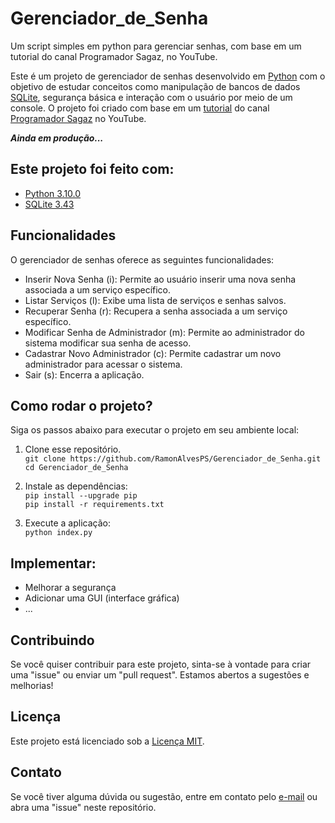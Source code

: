# Gerenciador_de_Senha
 Um script simples em python para gerenciar senhas, com base em um tutorial do canal Programador Sagaz, no YouTube.

 Este é um projeto de gerenciador de senhas desenvolvido em [Python](https://www.python.org/) com o objetivo de estudar conceitos como manipulação de bancos de dados [SQLite](https://docs.python.org/3/library/sqlite3.html), segurança básica e interação com o usuário por meio de um console. O projeto foi criado com base em um [tutorial](https://www.youtube.com/watch?v=UV8EBsnU-GQ) do canal [Programador Sagaz](https://www.youtube.com/@ProgramadorSagaz) no YouTube.
 
 ***Ainda em produção...***

## Este projeto foi feito com:
- [Python 3.10.0](https://www.python.org/)
- [SQLite 3.43](https://docs.python.org/3/library/sqlite3.html)

## Funcionalidades
 O gerenciador de senhas oferece as seguintes funcionalidades:
- Inserir Nova Senha (i): Permite ao usuário inserir uma nova senha associada a um serviço específico.
- Listar Serviços (l): Exibe uma lista de serviços e senhas salvos.
- Recuperar Senha (r): Recupera a senha associada a um serviço específico.
- Modificar Senha de Administrador (m): Permite ao administrador do sistema modificar sua senha de acesso.
- Cadastrar Novo Administrador (c): Permite cadastrar um novo administrador para acessar o sistema.
- Sair (s): Encerra a aplicação.

## Como rodar o projeto?
  Siga os passos abaixo para executar o projeto em seu ambiente local:

  1. Clone esse repositório.
    <br/>```git clone https://github.com/RamonAlvesPS/Gerenciador_de_Senha.git```
    <br/>```cd Gerenciador_de_Senha```

  3. Instale as dependências:
    <br/>```pip install --upgrade pip```
    <br/>```pip install -r requirements.txt```

  5. Execute a aplicação:
    <br/>```python index.py```

## Implementar:
- Melhorar a segurança
- Adicionar uma GUI (interface gráfica)
- ...

## Contribuindo
  Se você quiser contribuir para este projeto, sinta-se à vontade para criar uma "issue" ou enviar um "pull request". Estamos abertos a sugestões e melhorias!

## Licença
  Este projeto está licenciado sob a [Licença MIT](https://github.com/RamonAlvesPS/Gerenciador_de_Senha/blob/main/LICENSE).

## Contato
  Se você tiver alguma dúvida ou sugestão, entre em contato pelo [e-mail](ramon.alves.ps@gmail.com) ou abra uma "issue" neste repositório.

